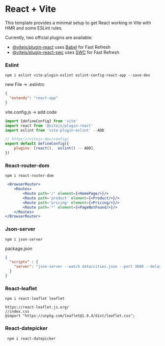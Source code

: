 # React + Vite

This template provides a minimal setup to get React working in Vite with HMR and some ESLint rules.

Currently, two official plugins are available:

- [@vitejs/plugin-react](https://github.com/vitejs/vite-plugin-react/blob/main/packages/plugin-react/README.md) uses [Babel](https://babeljs.io/) for Fast Refresh
- [@vitejs/plugin-react-swc](https://github.com/vitejs/vite-plugin-react-swc) uses [SWC](https://swc.rs/) for Fast Refresh



### Eslint

```
npm i eslint vite-plugin-eslint eslint-config-react-app --save-dev 
```
new File -> .eslintrc
```json
{
  "extends": "react-app"
}
```
vite.config.js -> add code
```js
import {defineConfig} from 'vite'
import react from '@vitejs/plugin-react'
import eslint from 'vite-plugin-eslint' --ADD

// https://vitejs.dev/config/
export default defineConfig({
    plugins: [react(),  eslint() -- ADD],
})

```

### React-router-dom
```
npm i react-router-dom
```
```jsx
 <BrowserRouter>
    <Routes>
        <Route path='/' element={<HomePage/>}/>
        <Route path='product' element={<Product/>}/>
        <Route path='pricing' element={<Pricing/>}/>
        <Route path='*' element={<PageNotFound/>}/>
    </Routes>
</BrowserRouter>
```

### Json-server
```
npm i json-server
```
package.json
```json
{
  "scripts" : {
    "server": "json-server --watch data/cities.json --port 3600 --delay 500"
  }
}
```

### React-leaflet
```angular2html
npm i react-leaflet leaflet
```
```angular2html
https://react-leaflet.js.org/
//index.css
@import "https://unpkg.com/leaflet@1.9.4/dist/leaflet.css";
```

### React-datepicker
```angular2html
 npm i react-datepicker
```
